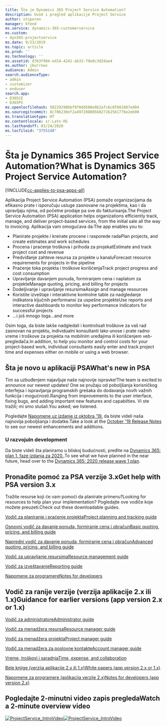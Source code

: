 ```yaml
---
title: Šta je Dynamics 365 Project Service Automation?
description: Uvod i pregled aplikacije Project Service
author: stsporen
manager: kfend
ms.service: dynamics-365-customerservice
ms.custom:
- dyn365-projectservice
ms.date: 9/23/2019
ms.topic: article
ms.prod: ''
ms.technology: ''
ms.assetid: d763f984-ed14-4241-ab33-79e8c3d2dae4
ms.author: jburrows
audience: Admin
search.audienceType:
- admin
- customizer
- enduser
search.app:
- D365CE
- D365PS
ms.openlocfilehash: 50229290bbf970dd580e9b2afc6c0f601007ed04
ms.sourcegitcommit: 8c786230ef2a497280885b827162561776e2eb00
ms.translationtype: HT
ms.contentlocale: sr-Latn-RS
ms.lasthandoff: 03/24/2020
ms.locfileid: "3755148"
---
```

# <a name="what-is-dynamics-365-project-service-automation"></a><span data-ttu-id="48295-103">Šta je Dynamics 365 Project Service Automation?</span><span class="sxs-lookup"><span data-stu-id="48295-103">What is Dynamics 365 Project Service Automation?</span></span>

[!INCLUDE[cc-applies-to-psa-apps-all](../includes/cc-applies-to-psa-apps-all.md)]

<span data-ttu-id="48295-104">Aplikacija Project Service Automation (PSA) pomaže organizacijama da efikasno prate i isporučuju usluge zasnovane na projektima, kao i da upravljaju njima, od početne prodaje pa sve do fakturisanja.</span><span class="sxs-lookup"><span data-stu-id="48295-104">The Project Service Automation (PSA) application helps organizations efficiently track, manage, and deliver project-based services, from the initial sale all the way to invoicing.</span></span> <span data-ttu-id="48295-105">Aplikacija vam omogućava da:</span><span class="sxs-lookup"><span data-stu-id="48295-105">The app enables you to:</span></span>

- <span data-ttu-id="48295-106">Planirate projekte i kreirate procene i rasporede rada</span><span class="sxs-lookup"><span data-stu-id="48295-106">Plan projects, and create estimates and work schedules</span></span>
- <span data-ttu-id="48295-107">Procena i praćenje troškova i prihoda za projekat</span><span class="sxs-lookup"><span data-stu-id="48295-107">Estimate and track project cost and revenue</span></span>
- <span data-ttu-id="48295-108">Predviđanje zahteve resursa za projekte u kanalu</span><span class="sxs-lookup"><span data-stu-id="48295-108">Forecast resource requirements for projects in the pipeline</span></span>
- <span data-ttu-id="48295-109">Praćenje toka projekta i troškove korišćenja</span><span class="sxs-lookup"><span data-stu-id="48295-109">Track project progress and cost consumption</span></span>
- <span data-ttu-id="48295-110">Upravljanje davanjem ponuda, formiranjem cena i naplatom za projekte</span><span class="sxs-lookup"><span data-stu-id="48295-110">Manage quoting, pricing, and billing for projects</span></span>
- <span data-ttu-id="48295-111">Dodeljivanje i upravljanje resursima</span><span class="sxs-lookup"><span data-stu-id="48295-111">Assign and manage resources</span></span>
- <span data-ttu-id="48295-112">Koristite izveštaje i interaktivne kontrolne table za nadgledanje indikatora ključnih performansi za uspešne projekte</span><span class="sxs-lookup"><span data-stu-id="48295-112">Use reports and interactive dashboards to monitor key performance indicators for successful projects</span></span>
- <span data-ttu-id="48295-113">...i još mnogo toga</span><span class="sxs-lookup"><span data-stu-id="48295-113">...and more</span></span>

<span data-ttu-id="48295-114">Osim toga, da biste lakše nadgledali i kontrolisali troškove za vaš rad zasnovan na projektu, individualni konsultanti lako unose i prate radno vreme i troškove za projekta na mobilnim uređajima ili korišćenjem veb-pregledača.</span><span class="sxs-lookup"><span data-stu-id="48295-114">In addition, to help you monitor and control costs for your project-based work, individual consultants easily enter and track project time and expenses either on mobile or using a web browser.</span></span>

## <a name="whats-new-in-psa"></a><span data-ttu-id="48295-115">Šta je novo u aplikaciji PSA</span><span class="sxs-lookup"><span data-stu-id="48295-115">What's new in PSA</span></span>
<span data-ttu-id="48295-116">Tim sa uzbuđenjem najavljuje naše najnovije ispravke!</span><span class="sxs-lookup"><span data-stu-id="48295-116">The team is excited to announce our newest updates!</span></span> <span data-ttu-id="48295-117">One se pružaju od poboljšanja korisničkog interfejsa i ispravljanja programskih grešaka do dodavanja novih važnih funkcija i mogućnosti.</span><span class="sxs-lookup"><span data-stu-id="48295-117">Ranging from improvements to the user interface, fixing bugs, and adding important new features and capabilties.</span></span> <span data-ttu-id="48295-118">Vi ste tražili; mi smo slušali.</span><span class="sxs-lookup"><span data-stu-id="48295-118">You asked; we listened.</span></span>

<span data-ttu-id="48295-119">Pogledajte [Napomene uz izdanje iz oktobra '19.](https://docs.microsoft.com/dynamics365-release-plan/2019wave2/index) da biste videli naša najnovija poboljšanja i dodatke.</span><span class="sxs-lookup"><span data-stu-id="48295-119">Take a look at the [October '19 Release Notes](https://docs.microsoft.com/dynamics365-release-plan/2019wave2/index) to see our newest enhancements and additions.</span></span>

### <a name="in-development"></a><span data-ttu-id="48295-120">U razvoju</span><span class="sxs-lookup"><span data-stu-id="48295-120">In development</span></span>
<span data-ttu-id="48295-121">Da biste videli šta planiramo u bliskoj budućnosti, pređite na [Dynamics 365: plan 1. faze izdanja za 2020.](https://docs.microsoft.com/dynamics365-release-plan/2020wave1/index).</span><span class="sxs-lookup"><span data-stu-id="48295-121">To see what we have planned in the near future, head over to the [Dynamics 365: 2020 release wave 1 plan](https://docs.microsoft.com/dynamics365-release-plan/2020wave1/index).</span></span>

## <a name="get-help-with-psa-version-3x"></a><span data-ttu-id="48295-122">Pronađite pomoć za PSA verzije 3.x</span><span class="sxs-lookup"><span data-stu-id="48295-122">Get help with PSA version 3.x</span></span>
<span data-ttu-id="48295-123">Tražite resurse koji će vam pomoći da planirate primenu?</span><span class="sxs-lookup"><span data-stu-id="48295-123">Looking for resources to help plan your implementation?</span></span> <span data-ttu-id="48295-124">Pogledajte ove vodiče koje možete preuzeti.</span><span class="sxs-lookup"><span data-stu-id="48295-124">Check out these downloadable guides.</span></span>

 [<span data-ttu-id="48295-125">Vodič za planiranje i praćenje projekta</span><span class="sxs-lookup"><span data-stu-id="48295-125">Project planning and tracking guide</span></span>](../project-service/implementation-guides/project-planning-tracking.md)

 [<span data-ttu-id="48295-126">Osnovni vodič za davanje ponuda, formiranje cena i obračun</span><span class="sxs-lookup"><span data-stu-id="48295-126">Basic quoting, pricing, and billing guide</span></span>](../project-service/implementation-guides/begin-quoting-pricing-billing.md)

 [<span data-ttu-id="48295-127">Napredni vodič za davanje ponuda, formiranje cena i obračun</span><span class="sxs-lookup"><span data-stu-id="48295-127">Advanced quoting, pricing, and billing guide</span></span>](../project-service/implementation-guides/adv-quoting-pricing-billing.md)

 [<span data-ttu-id="48295-128">Vodič za upravljanje resursima</span><span class="sxs-lookup"><span data-stu-id="48295-128">Resource management guide</span></span>](../project-service/implementation-guides/resource-management-guide.md)

 [<span data-ttu-id="48295-129">Vodič za izveštavanje</span><span class="sxs-lookup"><span data-stu-id="48295-129">Reporting guide</span></span>](../project-service/implementation-guides/reporting-guide.md)

 [<span data-ttu-id="48295-130">Napomene za programere</span><span class="sxs-lookup"><span data-stu-id="48295-130">Notes for developers</span></span>](../project-service/developer-guides/overview-dev-notes-v3.x.md)

## <a name="guidance-for-earlier-versions-app-version-2x-or-1x"></a><span data-ttu-id="48295-131">Vodič za ranije verzije (verzija aplikacije 2.x ili 1.x)</span><span class="sxs-lookup"><span data-stu-id="48295-131">Guidance for earlier versions (app version 2.x or 1.x)</span></span>
 [<span data-ttu-id="48295-132">Vodič za administratore</span><span class="sxs-lookup"><span data-stu-id="48295-132">Administrator guide</span></span>](../project-service/admin-guide.md)

 [<span data-ttu-id="48295-133">Vodič za menadžera resursa</span><span class="sxs-lookup"><span data-stu-id="48295-133">Resource manager guide</span></span>](../project-service/resource-manager-guide.md)

 [<span data-ttu-id="48295-134">Vodič za menadžera projekta</span><span class="sxs-lookup"><span data-stu-id="48295-134">Project manager guide</span></span>](../project-service/project-manager-guide.md)

 [<span data-ttu-id="48295-135">Vodič za menadžera za poslovne kontakte</span><span class="sxs-lookup"><span data-stu-id="48295-135">Account manager guide</span></span>](../project-service/account-manager-guide.md)

 [<span data-ttu-id="48295-136">Vreme, troškovi i saradnja</span><span class="sxs-lookup"><span data-stu-id="48295-136">Time, expense, and collaboration</span></span>](../project-service/time-expense-collaboration-guide.md)

 [<span data-ttu-id="48295-137">Bele knjige (verzija aplikacije 2.x ili 1.x)</span><span class="sxs-lookup"><span data-stu-id="48295-137">White papers (app version 2.x or 1.x)</span></span>](../project-service/white-papers.md)

 [<span data-ttu-id="48295-138">Napomene za programere (aplikacija verzije 2.x)</span><span class="sxs-lookup"><span data-stu-id="48295-138">Notes for developers (app version 2.x)</span></span>](../project-service/developer-guides/add-custom-qoi-forms-v2.x.md)

 ## <a name="watch-a-2-minute-overview-video"></a><span data-ttu-id="48295-139">Pogledajte 2-minutni video zapis pregleda</span><span class="sxs-lookup"><span data-stu-id="48295-139">Watch a 2-minute overview video</span></span>
 <a name="heroArea"></a> <span data-ttu-id="48295-140">[![ProjectService_IntroVideo](../project-service/media/project-service-intro-video.png "ProjectService_IntroVideo")](https://go.microsoft.com/fwlink/p/?LinkId=799457)</span><span class="sxs-lookup"><span data-stu-id="48295-140">[![ProjectService_IntroVideo](../project-service/media/project-service-intro-video.png "ProjectService_IntroVideo")](https://go.microsoft.com/fwlink/p/?LinkId=799457)</span></span>


